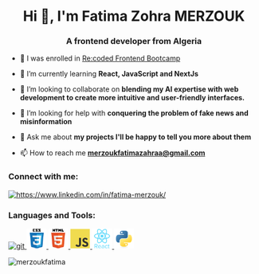 <h1 align="center">Hi 👋, I'm Fatima Zohra MERZOUK</h1>
<h3 align="center">A frontend developer from Algeria</h3>

- 🔭 I was enrolled in [Re:coded Frontend Bootcamp](https://www.re-coded.com/bootcamps/frontend-bootcamp)

- 🌱 I’m currently learning **React, JavaScript and NextJs**

- 👯 I’m looking to collaborate on **blending my AI expertise with web development to create more intuitive and user-friendly interfaces.**

- 🤝 I’m looking for help with **conquering the problem of fake news and misinformation**

- 💬 Ask me about **my projects I'll be happy to tell you more about them**

- 📫 How to reach me **merzoukfatimazahraa@gmail.com**

<h3 align="left">Connect with me:</h3>
<p align="left">
<a href="https://linkedin.com/in/https://www.linkedin.com/in/fatima-merzouk/" target="blank"><img align="center" src="https://raw.githubusercontent.com/rahuldkjain/github-profile-readme-generator/master/src/images/icons/Social/linked-in-alt.svg" alt="https://www.linkedin.com/in/fatima-merzouk/" height="30" width="40" /></a>
</p>

<h3 align="left">Languages and Tools:</h3>
<p align="left">
 <a href="https://git-scm.com/" target="_blank" rel="noreferrer">
<img src="https://www.vectorlogo.zone/logos/git-scm/git-scm-icon.svg" alt="git" width="40" height="40"/>
</a>
 <a href="https://www.w3schools.com/css/" target="_blank" rel="noreferrer"> 
<img src="https://raw.githubusercontent.com/devicons/devicon/master/icons/css3/css3-original-wordmark.svg" alt="css3" width="40" height="40"/>
 </a>
 <a href="https://www.w3.org/html/" target="_blank" rel="noreferrer"> <img src="https://raw.githubusercontent.com/devicons/devicon/master/icons/html5/html5-original-wordmark.svg" alt="html5" width="40" height="40"/> 
 </a>
<a href="https://developer.mozilla.org/en-US/docs/Web/JavaScript" target="_blank" rel="noreferrer"> <img src="https://raw.githubusercontent.com/devicons/devicon/master/icons/javascript/javascript-original.svg" alt="javascript" width="40" height="40"/>
</a>
<a href="https://reactjs.org/" target="_blank" rel="noreferrer"> <img src="https://raw.githubusercontent.com/devicons/devicon/master/icons/react/react-original-wordmark.svg" alt="react" width="40" height="40"/> </a> 
<a href="https://www.python.org" target="_blank" rel="noreferrer"> <img src="https://raw.githubusercontent.com/devicons/devicon/master/icons/python/python-original.svg" alt="python" width="40" height="40"/> </a>
 </p>

<p><img align="center" src="https://github-readme-stats.vercel.app/api/top-langs?username=merzoukfatima&show_icons=true&locale=en&layout=compact" alt="merzoukfatima" /></p>
